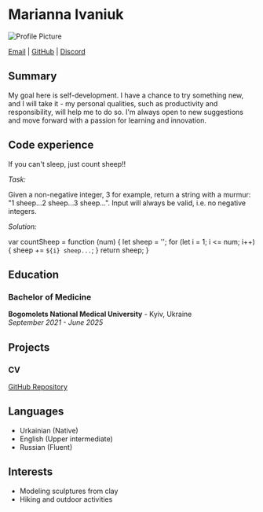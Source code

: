 # Marianna Ivaniuk

![Profile Picture](https://avatars.githubusercontent.com/u/173073426?s=400&u=58b32a3616d6738ed43fc4d20337a59842357d00&v=4) 

[Email](mariannaivaniuk@gmail.com) | [GitHub](https://github.com/nabinero) | [Discord](nabienero)

## Summary

My goal here is self-development. I have a chance to try something new, and I will take it - my personal qualities, such as productivity and responsibility, will help me to do so. I'm always open to new suggestions and move forward with a passion for learning and innovation.

## Code experience
If you can't sleep, just count sheep!!

*Task:*

Given a non-negative integer, 3 for example, return a string with a murmur: "1 sheep...2 sheep...3 sheep...". Input will always be valid, i.e. no negative integers.

*Solution:*

var countSheep = function (num) {
  let sheep = '';
  for (let i = 1; i <= num; i++) {
    sheep += `${i} sheep...`;
  }
  return sheep;
}
## Education

### Bachelor of Medicine
**Bogomolets National Medical University** - Kyiv, Ukraine  
*September 2021 - June 2025*

## Projects

### CV
[GitHub Repository](https://github.com/nabinero/rsschool-cv)


## Languages
- Urkainian (Native)
- English (Upper intermediate)
- Russian (Fluent)


## Interests

- Modeling sculptures from clay
- Hiking and outdoor activities

